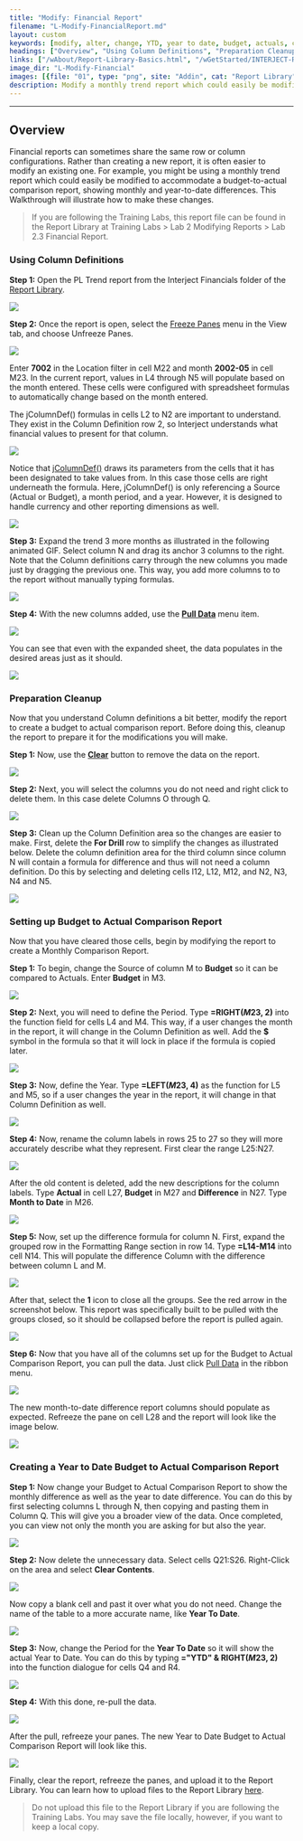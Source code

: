 ```yaml
---
title: "Modify: Financial Report"
filename: "L-Modify-FinancialReport.md"
layout: custom
keywords: [modify, alter, change, YTD, year to date, budget, actuals, comparison, jColumnDef, PL Trend, walkthrough]
headings: ["Overview", "Using Column Definitions", "Preparation Cleanup", "Setting up Budget to Actual Comparison Report", "Creating a Year to Date Budget to Actual Comparison Report"]
links: ["/wAbout/Report-Library-Basics.html", "/wGetStarted/INTERJECT-Ribbon-Menu-Items.html#diagnostics", "/wIndex/jColumnDef.html", "/wGetStarted/INTERJECT-Ribbon-Menu-Items.html#pull-data", "/wGetStarted/INTERJECT-Ribbon-Menu-Items.html#pull-data", "/wGetStarted/INTERJECT-Ribbon-Menu-Items.html#pull-data", "/wAbout/ReportLibraryLinks.html"]
image_dir: "L-Modify-Financial"
images: [{file: "01", type: "png", site: "Addin", cat: "Report Library", sub: "", report: "PL Trend", ribbon: "Simple", config: ""}, {file: "02", type: "png", site: "Excel", cat: "Freeze Panes", sub: "", report: "PL Trend Report", ribbon: "", config: ""}, {file: "03", type: "png", site: "Addin", cat: "Report", sub: "", report: "PL Trend Report", ribbon: "", config: "Yes"}, {file: "04", type: "png", site: "Addin", cat: "Report", sub: "", report: "PL Trend Report", ribbon: "", config: "Yes"}, {file: "05", type: "gif", site: "Addin", cat: "Report", sub: "", report: "PL Trend Report", ribbon: "", config: "Yes"}, {file: "06", type: "png", site: "Addin", cat: "Pull Data", sub: "", report: "PL Trend Report", ribbon: "Simple", config: "Yes"}, {file: "07", type: "png", site: "Addin", cat: "Report", sub: "", report: "PL Trend Report", ribbon: "", config: "Yes"}, {file: "08", type: "png", site: "Addin", cat: "Pull Data", sub: "", report: "PL Trend Report", ribbon: "Simple", config: "Yes"}, {file: "09", type: "png", site: "Excel", cat: "Right Click Menu", sub: "", report: "PL Trend Report", ribbon: "", config: "Yes"}, {file: "10", type: "png", site: "Excel", cat: "Right Click Menu", sub: "", report: "PL Trend Report", ribbon: "", config: "Yes"}, {file: "11", type: "png", site: "Addin", cat: "Report", sub: "", report: "PL Trend Report", ribbon: "", config: "Yes"}, {file: "12", type: "png", site: "Addin", cat: "Report", sub: "", report: "PL Trend Report", ribbon: "", config: "Yes"}, {file: "13", type: "png", site: "Addin", cat: "Report", sub: "", report: "PL Trend Report", ribbon: "", config: "Yes"}, {file: "14", type: "jpg", site: "Excel", cat: "Right Click Menu", sub: "", report: "PL Trend Report", ribbon: "", config: "Yes"}, {file: "15", type: "png", site: "Addin", cat: "Report", sub: "", report: "PL Trend Report", ribbon: "", config: "Yes"}, {file: "16", type: "png", site: "Addin", cat: "Report", sub: "", report: "PL Trend Report", ribbon: "", config: "Yes"}, {file: "17", type: "png", site: "Addin", cat: "Report", sub: "", report: "PL Trend Report", ribbon: "", config: "Yes"}, {file: "18", type: "png", site: "Addin", cat: "Pull Data", sub: "", report: "PL Trend Report", ribbon: "Simple", config: "Yes"}, {file: "19", type: "png", site: "Addin", cat: "Report", sub: "", report: "PL Trend Report", ribbon: "", config: ""}, {file: "20", type: "png", site: "Excel", cat: "Right Click Menu", sub: "", report: "PL Trend Report", ribbon: "", config: "Yes"}, {file: "21", type: "png", site: "Excel", cat: "Right Click Menu", sub: "", report: "PL Trend Report", ribbon: "", config: "Yes"}, {file: "22", type: "png", site: "Addin", cat: "Report", sub: "", report: "PL Trend Report", ribbon: "", config: "Yes"}, {file: "23", type: "png", site: "Addin", cat: "Report", sub: "", report: "PL Trend Report", ribbon: "", config: "Yes"}, {file: "24", type: "png", site: "Addin", cat: "Pull Data", sub: "", report: "PL Trend Report", ribbon: "Simple", config: "Yes"}, {file: "25", type: "png", site: "Addin", cat: "Report", sub: "", report: "PL Trend Report", ribbon: "", config: ""}]
description: Modify a monthly trend report which could easily be modified to accommodate a budget-to-actual comparison report, showing monthly and year-to-date differences.
---
```

* * *

## Overview

Financial reports can sometimes share the same row or column configurations. Rather than creating a new report, it is often easier to modify an existing one. For example, you might be using a monthly trend report which could easily be modified to accommodate a budget-to-actual comparison report, showing monthly and year-to-date differences. This Walkthrough will illustrate how to make these changes.

<blockquote class=lab_info>
  If you are following the Training Labs, this report file can be found in the Report Library at Training Labs > Lab 2 Modifying Reports > Lab 2.3 Financial Report.
</blockquote>

###  Using Column Definitions

**Step 1:** Open the PL Trend report from the Interject Financials folder of the [Report Library](/wAbout/Report-Library-Basics.html).

![](/images/L-Modify-Financial/01.png)
<br>

**Step 2:** Once the report is open, select the [Freeze Panes](/wGetStarted/INTERJECT-Ribbon-Menu-Items.html#diagnostics) menu in the View tab, and choose Unfreeze Panes.

![](/images/L-Modify-Financial/02.png)
<br>

Enter **7002** in the Location filter in cell M22 and month **2002-05** in cell M23. In the current report, values in L4 through N5 will populate based on the month entered. These cells were configured with spreadsheet formulas to automatically change based on the month entered.

The jColumnDef() formulas in cells L2 to N2 are important to understand. They exist in the Column Definition row 2, so Interject understands what financial values to present for that column.

![](/images/L-Modify-Financial/03.png)
<br>

Notice that [jColumnDef()](/wIndex/jColumnDef.html) draws its parameters from the cells that it has been designated to take values from. In this case those cells are right underneath the formula. Here, jColumnDef() is only referencing a Source (Actual or Budget), a month period, and a year. However, it is designed to handle currency and other reporting dimensions as well.

![](/images/L-Modify-Financial/04.png)
<br>

**Step 3:** Expand the trend 3 more months as illustrated in the following animated GIF. Select column N and drag its anchor 3 columns to the right. Note that the Column definitions carry through the new columns you made just by dragging the previous one. This way, you add more columns to to the report without manually typing formulas.

![](/images/L-Modify-Financial/05.gif)
<br>

**Step 4:** With the new columns added, use the [**Pull Data**](/wGetStarted/INTERJECT-Ribbon-Menu-Items.html#pull-data) menu item.

![](/images/L-Modify-Financial/06.png)
<br>

You can see that even with the expanded sheet, the data populates in the desired areas just as it should.

![](/images/L-Modify-Financial/07.png)
<br>

###  Preparation Cleanup

Now that you understand Column definitions a bit better, modify the report to create a budget to actual comparison report. Before doing this, cleanup the report to prepare it for the modifications you will make.

**Step 1:** Now, use the [**Clear**](/wGetStarted/INTERJECT-Ribbon-Menu-Items.html#pull-data) button to remove the data on the report.

![](/images/L-Modify-Financial/08.png)
<br>

**Step 2:** Next, you will select the columns you do not need and right click to delete them. In this case delete Columns O through Q.

![](/images/L-Modify-Financial/09.png)
<br>

**Step 3:** Clean up the Column Definition area so the changes are easier to make. First, delete the **For Drill** row to simplify the changes as illustrated below. Delete the column definition area for the third column since column N will contain a formula for difference and thus will not need a column definition. Do this by selecting and deleting cells I12, L12, M12, and N2, N3, N4 and N5.

![](/images/L-Modify-Financial/10.png)
<br>

###  Setting up Budget to Actual Comparison Report

Now that you have cleared those cells, begin by modifying the report to create a Monthly Comparison Report.

**Step 1:** To begin, change the Source of column M to **Budget** so it can be compared to Actuals. Enter **Budget** in M3.

![](/images/L-Modify-Financial/11.png)
<br>

**Step 2:** Next, you will need to define the Period. Type **=RIGHT($M$23, 2)** into the function field for cells L4 and M4. This way, if a user changes the month in the report, it will change in the Column Definition as well. Add the **$** symbol in the formula so that it will lock in place if the formula is copied later.

![](/images/L-Modify-Financial/12.png)
<br>

**Step 3:** Now, define the Year. Type **=LEFT($M$23, 4)** as the function for L5 and M5, so if a user changes the year in the report, it will change in that Column Definition as well.

![](/images/L-Modify-Financial/13.png)
<br>

**Step 4:** Now, rename the column labels in rows 25 to 27 so they will more accurately describe what they represent. First clear the range L25:N27.

![](/images/L-Modify-Financial/14.jpg)
<br>

After the old content is deleted, add the new descriptions for the column labels. Type **Actual** in cell L27, **Budget** in M27 and **Difference** in N27. Type **Month to Date** in M26.

![](/images/L-Modify-Financial/15.png)
<br>

**Step 5:** Now, set up the difference formula for column N. First, expand the grouped row in the Formatting Range section in row 14. Type **=L14-M14** into cell N14. This will populate the difference Column with the difference between column L and M.

![](/images/L-Modify-Financial/16.png)
<br>

After that, select the **1** icon to close all the groups. See the red arrow in the screenshot below. This report was specifically built to be pulled with the groups closed, so it should be collapsed before the report is pulled again.

![](/images/L-Modify-Financial/17.png)
<br>

**Step 6:** Now that you have all of the columns set up for the Budget to Actual Comparison Report, you can pull the data. Just click [Pull Data](/wGetStarted/INTERJECT-Ribbon-Menu-Items.html#pull-data) in the ribbon menu.

![](/images/L-Modify-Financial/18.png)
<br>

The new month-to-date difference report columns should populate as expected. Refreeze the pane on cell L28 and the report will look like the image below.

![](/images/L-Modify-Financial/19.png)
<br>

###  Creating a Year to Date Budget to Actual Comparison Report

**Step 1:** Now change your Budget to Actual Comparison Report to show the monthly difference as well as the year to date difference. You can do this by first selecting columns L through N, then copying and pasting them in Column Q. This will give you a broader view of the data. Once completed, you can view not only the month you are asking for but also the year.

![](/images/L-Modify-Financial/20.png)
<br>

**Step 2:** Now delete the unnecessary data. Select cells Q21:S26. Right-Click on the area and select **Clear Contents**.

![](/images/L-Modify-Financial/21.png)
<br>

Now copy a blank cell and past it over what you do not need. Change the name of the table to a more accurate name, like **Year To Date**.

![](/images/L-Modify-Financial/22.png)
<br>

**Step 3:** Now, change the Period for the **Year To Date** so it will show the actual Year to Date. You can do this by typing **="YTD" & RIGHT($M$23, 2)** into the function dialogue for cells Q4 and R4.

![](/images/L-Modify-Financial/23.png)
<br>

**Step 4:** With this done, re-pull the data.

![](/images/L-Modify-Financial/24.png)
<br>

After the pull, refreeze your panes. The new Year to Date Budget to Actual Comparison Report will look like this.

![](/images/L-Modify-Financial/25.png)
<br>

Finally, clear the report, refreeze the panes, and upload it to the Report Library. You can learn how to upload files to the Report Library [here](/wAbout/ReportLibraryLinks.html).

<blockquote class=lab_info>
  Do not upload this file to the Report Library if you are following the Training Labs. You may save the file locally, however, if you want to keep a local copy.
</blockquote>
